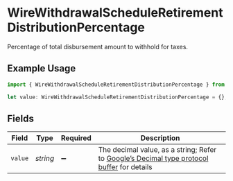 # WireWithdrawalScheduleRetirementDistributionPercentage

Percentage of total disbursement amount to withhold for taxes.

## Example Usage

```typescript
import { WireWithdrawalScheduleRetirementDistributionPercentage } from "@apexfintechsolutions/ascend-sdk/models/components";

let value: WireWithdrawalScheduleRetirementDistributionPercentage = {};
```

## Fields

| Field                                                                                                                                                                                                              | Type                                                                                                                                                                                                               | Required                                                                                                                                                                                                           | Description                                                                                                                                                                                                        |
| ------------------------------------------------------------------------------------------------------------------------------------------------------------------------------------------------------------------ | ------------------------------------------------------------------------------------------------------------------------------------------------------------------------------------------------------------------ | ------------------------------------------------------------------------------------------------------------------------------------------------------------------------------------------------------------------ | ------------------------------------------------------------------------------------------------------------------------------------------------------------------------------------------------------------------ |
| `value`                                                                                                                                                                                                            | *string*                                                                                                                                                                                                           | :heavy_minus_sign:                                                                                                                                                                                                 | The decimal value, as a string; Refer to [Google’s Decimal type protocol buffer](https://github.com/googleapis/googleapis/blob/40203ca1880849480bbff7b8715491060bbccdf1/google/type/decimal.proto#L33) for details |